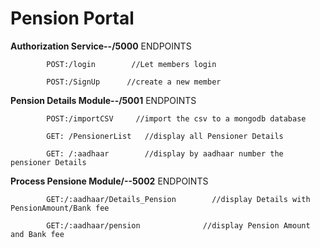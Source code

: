 # Pension Portal


**Authorization Service--/5000** 
ENDPOINTS  

            POST:/login        //Let members login 
         
            POST:/SignUp      //create a new member


**Pension Details Module--/5001** 
ENDPOINTS 
            
            POST:/importCSV     //import the csv to a mongodb database
           
            GET: /PensionerList   //display all Pensioner Details
           
            GET: /:aadhaar        //display by aadhaar number the pensioner Details


**Process Pensione Module/--5002**          ENDPOINTS  
            
            GET:/:aadhaar/Details_Pension        //display Details with PensionAmount/Bank fee
           
            GET:/:aadhaar/pension              //display Pension Amount and Bank fee